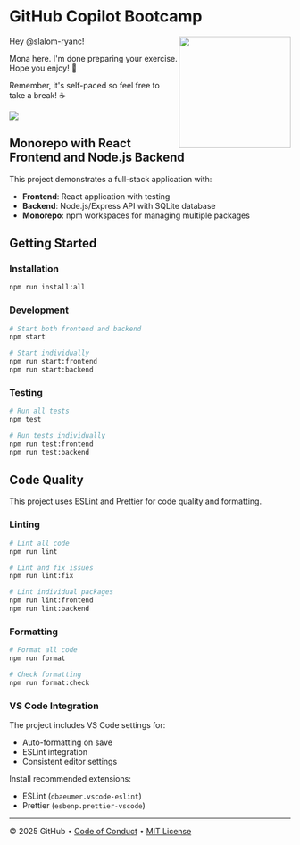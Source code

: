 # GitHub Copilot Bootcamp

<img src="https://octodex.github.com/images/Professortocat_v2.png" align="right" height="200px" />

Hey @slalom-ryanc!

Mona here. I'm done preparing your exercise. Hope you enjoy! 💚

Remember, it's self-paced so feel free to take a break! ☕️

[![](https://img.shields.io/badge/Go%20to%20Exercise-%E2%86%92-1f883d?style=for-the-badge&logo=github&labelColor=197935)](https://github.com/slalom-ryanc/copilot-bootcamp-01/issues/1)

## Monorepo with React Frontend and Node.js Backend

This project demonstrates a full-stack application with:
- **Frontend**: React application with testing
- **Backend**: Node.js/Express API with SQLite database
- **Monorepo**: npm workspaces for managing multiple packages

## Getting Started

### Installation
```bash
npm run install:all
```

### Development
```bash
# Start both frontend and backend
npm start

# Start individually
npm run start:frontend
npm run start:backend
```

### Testing
```bash
# Run all tests
npm test

# Run tests individually
npm run test:frontend
npm run test:backend
```

## Code Quality

This project uses ESLint and Prettier for code quality and formatting.

### Linting
```bash
# Lint all code
npm run lint

# Lint and fix issues
npm run lint:fix

# Lint individual packages
npm run lint:frontend
npm run lint:backend
```

### Formatting
```bash
# Format all code
npm run format

# Check formatting
npm run format:check
```

### VS Code Integration
The project includes VS Code settings for:
- Auto-formatting on save
- ESLint integration
- Consistent editor settings

Install recommended extensions:
- ESLint (`dbaeumer.vscode-eslint`)
- Prettier (`esbenp.prettier-vscode`)

---

&copy; 2025 GitHub &bull; [Code of Conduct](https://www.contributor-covenant.org/version/2/1/code_of_conduct/code_of_conduct.md) &bull; [MIT License](https://gh.io/mit)

